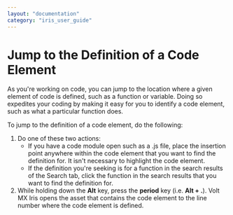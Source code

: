 ```yaml
---
layout: "documentation"
category: "iris_user_guide"
---
```

                         


Jump to the Definition of a Code Element
========================================

As you're working on code, you can jump to the location where a given element of code is defined, such as a function or variable. Doing so expedites your coding by making it easy for you to identify a code element, such as what a particular function does.

To jump to the definition of a code element, do the following:

1.  Do one of these two actions:
    *   If you have a code module open such as a .js file, place the insertion point anywhere within the code element that you want to find the definition for. It isn't necessary to highlight the code element.
    *   If the definition you're seeking is for a function in the search results of the Search tab, click the function in the search results that you want to find the definition for.
2.  While holding down the **Alt** key, press the **period** key (i.e. **Alt + .**). Volt MX Iris opens the asset that contains the code element to the line number where the code element is defined.
